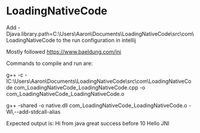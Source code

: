 # LoadingNativeCode
Add -Djava.library.path=C:\Users\Aaron\Documents\LoadingNativeCode\src\com\LoadingNativeCode to the run configuration in intellij

Mostly followed https://www.baeldung.com/jni

Commands to compile and run are:

g++ -c -IC:\Users\Aaron\Documents\LoadingNativeCode\src\com\LoadingNativeCode com_LoadingNativeCode_LoadingNativeCode.cpp -o com_LoadingNativeCode_LoadingNativeCode.o

g++ -shared -o native.dll com_LoadingNativeCode_LoadingNativeCode.o -Wl,--add-stdcall-alias

Expected output is:
Hi from java
great success
before
10
Hello JNI
